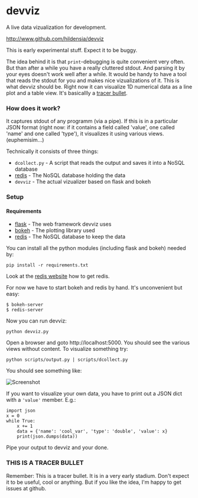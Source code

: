 # devviz
A live data vizualization for development.

http://www.github.com/hildensia/devviz

This is early experimental stuff. Expect it to be buggy.

The idea behind it is that `print`-debugging is quite convenient very often.
But than after a while you have a really cluttered stdout. And parsing it by
your eyes doesn't work well after a while. It would be handy to have a tool that
reads the stdout for you and makes nice vizualizations of it. This is what
devviz should be. Right now it can visualize 1D numerical data as a line plot
and a table view.
It's basicallly a [tracer bullet](http://www.artima.com/intv/tracer.html).

### How does it work?
It captures stdout of any programm (via a pipe).
If this is in a particular JSON format (right now: if it contains a field
called 'value', one called 'name' and one called 'type'), it visualizes it
using various views. (euphemisim...)

Technically it consists of three things:

 * `dcollect.py` - A script that reads the output and saves it into a NoSQL database
 * [redis](http://www.redis.io) - The NoSQL database holding the data
 * `devviz` - The actual vizualizer based on flask and bokeh

### Setup

#### Requirements

* [flask](http://flask.pocoo.org) - The web framework devviz uses
* [bokeh](http://bokeh.pydata.org) - The plotting library used
* [redis](http://www.redis.io) - The NoSQL database to keep the data

You can install all the python modules (including flask and bokeh) needed by:

    pip install -r requirements.txt
    
Look at the [redis website](http://www.redis.io) how to get redis.

For now we have to start bokeh and redis by hand. It's unconvenient but easy:

    $ bokeh-server
    $ redis-server

Now you can run devviz:

    python devviz.py

Open a browser and goto http://localhost:5000. You should see the various views
without content. To visualize something try:

    python scripts/output.py | scripts/dcollect.py
    
    
You should see something like:

![Screenshot](https://lh3.googleusercontent.com/yx-6l5rvcYcDUe9H23CuAu9fOWzOKh0LN4Rmsb36aiE=w1536-h805-no)

If you want to visualize your own data, you have to print out a JSON dict with a
`'value'` member. E.g.:

    import json
    x = 0
    while True:
        x += 1
        data = {'name': 'cool_var', 'type': 'double', 'value': x}
        print(json.dumps(data))

Pipe your output to devviz and your done.

### THIS IS A TRACER BULLET

Remember: This is a tracer bullet. It is in a very early stadium. Don't expect 
it to be useful, cool or anything. But if you like the idea, I'm happy to get 
issues at github.
    
